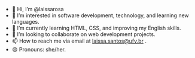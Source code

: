 - 👋 Hi, I’m @laissarosa
- 👀 I’m interested in software development, technology, and learning new languages.
- 🌱 I’m currently learning HTML, CSS, and improving my English skills.
- 💞️ I’m looking to collaborate on  web development projects.
- 📫 How to reach me via email at laissa.santos@ufv.br .
- 😄 Pronouns: she/her.


<!---
laissarosa/laissarosa is a ✨ special ✨ repository because its `README.md` (this file) appears on your GitHub profile.
You can click the Preview link to take a look at your changes.
--->

